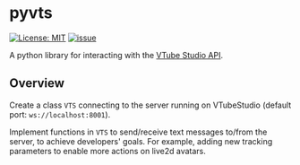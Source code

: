 # pyvts
[![License: MIT](https://img.shields.io/github/license/Genteki/pyvts?style=flat-square)](https://opensource.org/licenses/MIT) [![issue](https://img.shields.io/github/issues/genteki/pyvts?style=flat-square)](https://github.com/Genteki/pyvts/issues) 


A python library for interacting with the [VTube Studio API](https://github.com/DenchiSoft/VTubeStudio).

## Overview
Create a class `VTS` connecting to the server running on VTubeStudio (default port: `ws://localhost:8001`).

Implement functions in `VTS` to send/receive text messages to/from the server, to achieve developers' goals. For example, adding new tracking parameters to enable more actions on live2d avatars.
